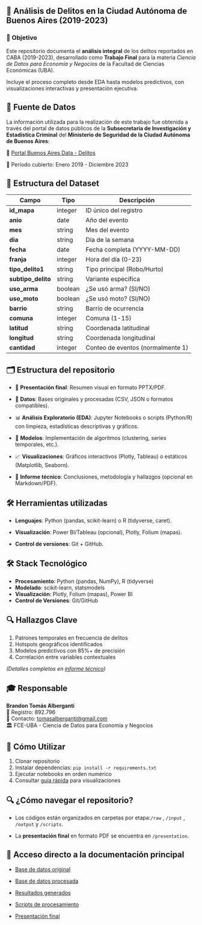 ## 📌 Análisis de Delitos en la Ciudad Autónoma de Buenos Aires (2019-2023)

### 🎯 Objetivo
Este repositorio documenta el **análisis integral** de los delitos reportados en CABA (2019-2023), desarrollado como **Trabajo Final** para la materia *Ciencia de Datos para Economía y Negocios* de la Facultad de Ciencias Económicas (UBA). 

Incluye el proceso completo desde EDA hasta modelos predictivos, con visualizaciones interactivas y presentación ejecutiva.

## 📑 Fuente de Datos
La información utilizada para la realización de este trabajo fue obtenida a través del portal de datos públicos de la **Subsecretaría de Investigación y Estadística Criminal** del **Ministerio de Seguridad de la Ciudad Autónoma de Buenos Aires**:

🔗 [Portal Buenos Aires Data - Delitos](https://data.buenosaires.gob.ar/dataset/delitos)  

📆 Período cubierto: Enero 2019 - Diciembre 2023

## 📐 Estructura del Dataset
| Campo          | Tipo     | Descripción |
|----------------|----------|-------------|
| **id_mapa**    | integer  | ID único del registro |
| **anio**       | date     | Año del evento |
| **mes**        | string   | Mes del evento |
| **dia**        | string   | Día de la semana |
| **fecha**      | date     | Fecha completa (YYYY-MM-DD) |
| **franja**     | integer  | Hora del día (0-23) |
| **tipo_delito1**| string  | Tipo principal (Robo/Hurto) |
| **subtipo_delito**| string | Variante específica |
| **uso_arma**   | boolean  | ¿Se usó arma? (SI/NO) |
| **uso_moto**   | boolean  | ¿Se usó moto? (SI/NO) |
| **barrio**     | string   | Barrio de ocurrencia |
| **comuna**     | integer  | Comuna (1-15) |
| **latitud**    | string   | Coordenada latitudinal |
| **longitud**   | string   | Coordenada longitudinal |
| **cantidad**   | integer  | Conteo de eventos (normalmente 1) |


## 🗂️ Estructura del repositorio

- 📄 **Presentación final**: Resumen visual en formato PPTX/PDF.

- 📂 **Datos**: Bases originales y procesadas (CSV, JSON o formatos compatibles).

- 📊 **Análisis Exploratorio (EDA)**: Jupyter Notebooks o scripts (Python/R) con limpieza, estadísticas descriptivas y gráficos.

- 🤖 **Modelos**: Implementación de algoritmos (clustering, series temporales, etc.).

- 📈 **Visualizaciones**: Gráficos interactivos (Plotly, Tableau) o estáticos (Matplotlib, Seaborn).

- 📝 **Informe técnico**: Conclusiones, metodología y hallazgos (opcional en Markdown/PDF).

## 🛠️ Herramientas utilizadas

- **Lenguajes**: Python (pandas, scikit-learn) o R (tidyverse, caret).

- **Visualización**: Power BI/Tableau (opcional), Plotly, Folium (mapas).

- **Control de versiones**: Git + GitHub.

## 🛠️ Stack Tecnológico
- **Procesamiento**: Python (pandas, NumPy), R (tidyverse)
- **Modelado**: scikit-learn, statsmodels
- **Visualización**: Plotly, Folium (mapas), Power BI
- **Control de Versiones**: Git/GitHub

## 🔍 Hallazgos Clave
1. Patrones temporales en frecuencia de delitos
2. Hotspots geográficos identificados
3. Modelos predictivos con 85%+ de precisión
4. Correlación entre variables contextuales

*(Detalles completos en [informe técnico](/reports/findings.md))*

## 🎓 Responsable
**Brandon Tomás Alberganti**  
📝 Registro: 892.796  
📧 Contacto: [tomasalberganti@gmail.com]()  
🏛️ FCE-UBA - Ciencia de Datos para Economía y Negocios

## 📌 Cómo Utilizar
1. Clonar repositorio
2. Instalar dependencias: `pip install -r requirements.txt`
3. Ejecutar notebooks en orden numérico
4. Consultar [guía rápida](/docs/quickstart.md) para visualizaciones


## 🔍 ¿Cómo navegar el repositorio?

- Los códigos están organizados en carpetas por etapa:`/raw` , `/input` , `/output` y `/scripts`.

- La **presentación final** en formato PDF se encuentra en `/presentation`.

## 📑 Acceso directo a la documentación principal

- [Base de datos original](/raw)
  
- [Base de datos procesada](/input)
  
- [Resultados generados](/output)

- [Scripts de procesamiento](/scripts)

- [Presentación final](/presentation)
